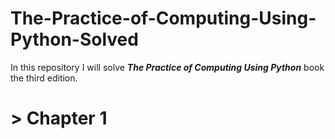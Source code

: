# The-Practice-of-Computing-Using-Python-Solved
In this repository I will solve  **_The Practice of Computing Using Python_** book the third edition.


# > Chapter 1
